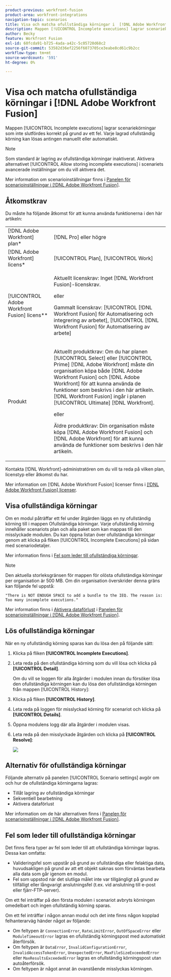 ```yaml
---
product-previous: workfront-fusion
product-area: workfront-integrations
navigation-topic: scenarios
title: Visa och matcha ofullständiga körningar i  [!DNL Adobe Workfront Fusion]
description: Mappen [!UICONTROL Incomplete executions] lagrar scenariekörningar som inte slutfördes korrekt på grund av ett fel. Varje lagrad ofullständig körning kan lösas antingen manuellt eller automatiskt.
author: Becky
feature: Workfront Fusion
exl-id: 60fcda91-b725-4ada-a42c-5c05720d68c2
source-git-commit: 53582d36ef2256f6073705ce3eabe8cd61c9b2cc
workflow-type: tm+mt
source-wordcount: '591'
ht-degree: 0%

---
```


# Visa och matcha ofullständiga körningar i [!DNL Adobe Workfront Fusion]

Mappen [!UICONTROL Incomplete executions] lagrar scenariekörningar som inte slutfördes korrekt på grund av ett fel. Varje lagrad ofullständig körning kan lösas antingen manuellt eller automatiskt.

>[!NOTE]
>
>Som standard är lagring av ofullständiga körningar inaktiverat. Aktivera alternativet [!UICONTROL Allow storing incomplete executions] i scenariets avancerade inställningar om du vill aktivera det.
>
>Mer information om scenarioinställningar finns i [Panelen för scenarioinställningar i [!DNL Adobe Workfront Fusion]](../../workfront-fusion/scenarios/scenario-settings-panel.md).

## Åtkomstkrav

Du måste ha följande åtkomst för att kunna använda funktionerna i den här artikeln:

<table style="table-layout:auto">  
 <col> 
 <col> 
 <tbody> 
  <tr> 
    <td role="rowheader">[!DNL Adobe Workfront] plan*</td> 
   <td> <p>[!DNL Pro] eller högre</p> </td> 
  </tr> 
  <tr data-mc-conditions=""> 
   <td role="rowheader">[!DNL Adobe Workfront] licens*</td> 
   <td> <p>[!UICONTROL Plan], [!UICONTROL Work]</p> </td> 
  </tr> 
  <tr> 
   <td role="rowheader">[!UICONTROL Adobe Workfront Fusion] licens**</td> 
  <td>
   <p>Aktuellt licenskrav: Inget [!DNL Workfront Fusion]-licenskrav.</p>
   <p>eller</p>
   <p>Gammalt licenskrav: [!UICONTROL [!DNL Workfront Fusion] för Automatisering och integrering av arbetet], [!UICONTROL [!DNL Workfront Fusion] för Automatisering av arbete]</p>
   </td>  
  </tr> 
  <tr> 
   <td role="rowheader">Produkt</td> 
   <td>
   <p>Aktuellt produktkrav: Om du har planen [!UICONTROL Select] eller [!UICONTROL Prime] [!DNL Adobe Workfront] måste din organisation köpa både [!DNL Adobe Workfront Fusion] och [!DNL Adobe Workfront] för att kunna använda de funktioner som beskrivs i den här artikeln. [!DNL Workfront Fusion] ingår i planen [!UICONTROL Ultimate] [!DNL Workfront].</p>
   <p>eller</p>
   <p>Äldre produktkrav: Din organisation måste köpa [!DNL Adobe Workfront Fusion] och [!DNL Adobe Workfront] för att kunna använda de funktioner som beskrivs i den här artikeln.</p>
   </td> 
  </tr> 
 </tbody> 
</table>

Kontakta [!DNL Workfront]-administratören om du vill ta reda på vilken plan, licenstyp eller åtkomst du har.

Mer information om [!DNL Adobe Workfront Fusion] licenser finns i [[!DNL Adobe Workfront Fusion] licenser](../../workfront-fusion/get-started/license-automation-vs-integration.md).

## Visa ofullständiga körningar

Om en modul påträffar ett fel under åtgärden läggs en ny ofullständig körning till i mappen Ofullständiga körningar. Varje ofullständig körning innehåller scenariots plan och alla paket som kan mappas till den misslyckade modulen. Du kan öppna listan över ofullständiga körningar genom att klicka på fliken [!UICONTROL Incomplete Executions] på sidan med scenariodetaljer.

<!--

![](assets/incomplete-executions-tab-350x102.png)

-->

Mer information finns i [Fel som leder till ofullständiga körningar](#errors-resulting-into-incomplete-executions).

>[!NOTE]
>
>Den aktuella storleksgränsen för mappen för olösta ofullständiga körningar per organisation är 500 MB. Om din organisation överskrider denna gräns kan följande fel uppstå:
>
>`"There is NOT ENOUGH SPACE to add a bundle to the IEQ. The reason is: Too many incomplete executions."`
>
>Mer information finns i [Aktivera dataförlust](../../workfront-fusion/scenarios/scenario-settings-panel.md#enable) i [Panelen för scenarioinställningar i  [!DNL Adobe Workfront Fusion]](../../workfront-fusion/scenarios/scenario-settings-panel.md).

## Lös ofullständiga körningar

När en ny ofullständig körning sparas kan du lösa den på följande sätt:

1. Klicka på fliken **[!UICONTROL Incomplete Executions]**.
1. Leta reda på den ofullständiga körning som du vill lösa och klicka på **[!UICONTROL Detail]**.


   Om du vill se loggen för alla åtgärder i modulen innan du försöker lösa den ofullständiga körningen kan du lösa den ofullständiga körningen från mappen [!UICONTROL History]:

1. Klicka på fliken **[!UICONTROL History]**.
1. Leta reda på loggen för misslyckad körning för scenariot och klicka på **[!UICONTROL Details]**.
1. Öppna modulens logg där alla åtgärder i modulen visas.
1. Leta reda på den misslyckade åtgärden och klicka på **[!UICONTROL Resolve]**:

   ![](assets/resolve-btn-350x188.png)

## Alternativ för ofullständiga körningar

Följande alternativ på panelen [!UICONTROL Scenario settings] avgör om och hur de ofullständiga körningarna lagras:

* Tillåt lagring av ofullständiga körningar
* Sekventiell bearbetning
* Aktivera dataförlust

Mer information om de här alternativen finns i [Panelen för scenarioinställningar i [!DNL Adobe Workfront Fusion]](../../workfront-fusion/scenarios/scenario-settings-panel.md).

## Fel som leder till ofullständiga körningar

Det finns flera typer av fel som leder till att ofullständiga körningar lagras. Dessa kan omfatta:

* Valideringsfel som uppstår på grund av ofullständiga eller felaktiga data, huvudsakligen på grund av att ett objekt saknas som förväntas bearbeta alla data som går igenom en modul.
* Fel som uppstod när det slutliga målet inte var tillgängligt på grund av tillfälligt eller långvarigt anslutningsfel (t.ex. vid anslutning till e-post eller fjärr-FTP-server).

Om ett fel inträffar på den första modulen i scenariot avbryts körningen omedelbart och ingen ofullständig körning sparas.

Om ett fel inträffar i någon annan modul och det inte finns någon kopplad felhanterarväg händer något av följande:

* Om feltypen är `ConnectionError`, `RateLimitError`, `OutOfSpaceError` eller `ModuleTimeoutError` lagras en ofullständig körningspost med automatiskt återförsök.
* Om feltypen är `DataError`, `InvalidConfigurationError`, `InvalidAccessTokenError`, `UnexpectedError`, `MaxFileSizeExceededError` eller `MaxResultsExceededError` lagras en ofullständig körningspost utan autoåterförsök.
* Om feltypen är något annat än ovanstående misslyckas körningen.
